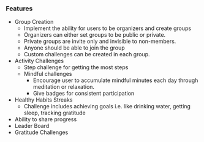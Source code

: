 ### Features
   - Group Creation
     - Implement the ability for users to be organizers and create groups
     - Organizers can either set groups to be public or private.
     - Private groups are invite only and invisible to non-members.
     - Anyone should be able to join the group
     - Custom challenges can be created in each group.
   - Activity Challenges
      - Step challenge for getting the most steps
      - Mindful challenges
        - Encourage user to accumulate mindful minutes each day through meditation or relaxation.
        - Give badges for consistent participation
   - Healthy Habits Streaks
     - Challenge includes achieving goals i.e. like drinking water, getting sleep, tracking gratitude
   - Ability to share progress
   - Leader Board
   - Gratitude Challenges